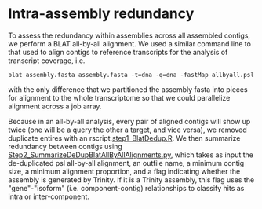 # Intra-assembly redundancy

To assess the redundancy within assemblies across all assembled contigs, we perform a BLAT all-by-all alignment. We used a similar command line to that used to align contigs to reference transcripts for the analysis of transcript coverage, i.e.

    blat assembly.fasta assembly.fasta -t=dna -q=dna -fastMap allbyall.psl

with the only difference that we partitioned the assembly fasta into pieces for alignment to the whole transcriptome so that we could parallelize alignment across a job array.

Because in an all-by-all analysis, every pair of aligned contigs will show up twice (one will be a query the other a target, and vice versa), we removed duplicate entires with an rscript,[step1_BlatDedup.R](https://github.com/harvardinformatics/TranscriptomeAssemblyEvaluation/blob/master/assembly_redundancy/contig_redundancy/step1_BlatDedup.R). We then summarize redundancy between contigs using [Step2_SummarizeDeDupBlatAllByAllAlignments.py](https://github.com/harvardinformatics/TranscriptomeAssemblyEvaluation/blob/master/assembly_redundancy/contig_redundancy/step2_SummarizeDeDupBlatAllByAllAlignments.py), which takes as input the de-duplicated psl all-by-all alignment, an outfile name, a minimum contig size, a minimum alignment proportion, and a flag indicating whether the assembly is generated by Trinity. If it is a Trinity assembly, this flag uses the "gene"-"isoform" (i.e. component-contig) relationships to classify hits as intra or inter-component. 
